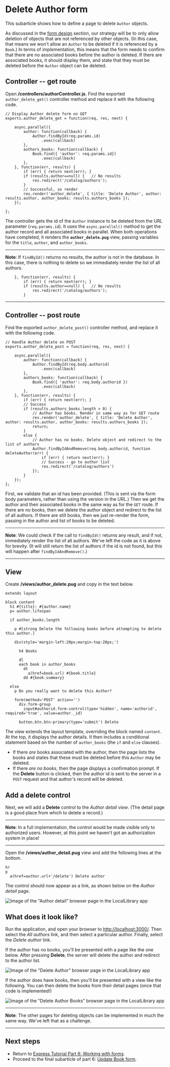 # Delete Author form

This subarticle shows how to define a page to delete `Author` objects.

As discussed in the [form design]() section, our strategy will be to only allow deletion of objects that are not referenced by other objects. (In this case, that means we won't allow an `Author` to be deleted if it is referenced by a `Book`.) In terms of implementation, this means that the form needs to confirm that there are no associated books before the author is deleted. If there are associated books, it should display them, and state that they must be deleted before the `Author` object can be deleted.

## Controller -- get route

Open **/controllers/authorController.js**. Find the exported `author_delete_get()` controller method and replace it with the following code.
```
// Display Author delete form on GET
exports.author_delete_get = function(req, res, next) {
    
    async.parallel({
        author: function(callback) {
            Author.findById(req.params.id)
                .exec(callback)
        },
        authors_books: function(callback) {
            Book.find({ 'author': req.params.id})
                .exec(callback)
        },
    }, function(err, results) {
        if (err) { return next(err); }
        if (results.author==null) {   // No results
            res.redirect('/catalog/authors');
        }
        // Successful, so render
        res.render('author_delete', { title: 'Delete Author', author: results.author, author_books: results.authors_books });
    });
    
};
```
The controller gets the id of the `Author` instance to be deleted from the URL parameter (`req.params.id`). It uses the `async.parallel()` method to get the author record and all associated books in parallel. When both operations have completed, it renders the **`author_delete.pug`** view, passing variables for the `title`, `author`, and `author_books`.

<hr>

**Note**: If `findById()` returns no results, the author is not in the database. In this case, there is nothing to delete so we immediately render the list of all authors.
```
    }, function(err, results) {
        if (err) { return next(err); }
        if (results.author==null) {   // No results
            res.redirect('/catalog/authors');
        }
```

<hr>

## Controller -- post route

Find the exported `author_delete_post()` controller method, and replace it with the following code.
```
// Handle Author delete on POST
exports.author_delete_post = function(req, res, next) {
    
    async.parallel({
        author: function(callback) {
            Author.findById(req.body.authorid)
                .exec(callback)
        },
        authors_books: function(callback) {
            Book.find({ 'author': req.body.authorid })
                .exec(callback)
        },
    }, function(err, results) {
        if (err) { return next(err); }
        // Success
        if (results.authors_books.length > 0) {
            // Author has books. Render in same way as for GET route 
            res.render('author_delete', { title: 'Delete Author', author: results.author, author_books: results.authors_books });
            return;
        }
        else {
            // Author has no books. Delete object and redirect to the list of authors
            Author.findByIdAndRemove(req.body.authorid, function deleteAuthor(err) {
                if (err) { return next(err); }
                // Success - go to author list
                res.redirect('/catalog/authors')
            });
        }
    });
};
```
First, we validate that an id has been provided. (This is sent via the form body parameters, rather than using the version in the URL.) Then we get the author and their associated books in the same way as for the `GET` route. If there are no books, then we delete the author object and redirect to the list of all authors. If there are still books, then we just re-render the form, passing in the author and list of books to be deleted.

<hr>

**Note**: We could check if the call to `findById()` returns any result, and if not, immediately render the list of all authors. We've left the code as it is above for brevity. (It will still return the list of authors if the id is not found, but this will happen after `findByIdAndRemove()`.)

<hr>

## View

Create **/views/author_delete.pug** and copy in the text below.
```
extends layout 

block content 
  h1 #{title}: #{author.name} 
  p= author.lifespan 

  if author_books.length 

    p #[strong Delete the following books before attempting to delete this author.] 

    div(style='margin-left:20px;margin-top:20px;')

      h4 Books 

      dl 
      each book in author_books 
        dt 
          a(href=book.url) #{book.title} 
        dd #{book.summary} 

  else 
    p Do you really want to delete this Author? 

    form(method='POST' action='')
      div.form-group 
        input#authorid.form-control(type='hidden', name='authorid', required='true', value=author._id) 

      button.btn.btn-primary(type='submit') Delete
```
The view extends the layout template, overriding the block named `content`. At the top, it displays the author details. It then includes a conditional statement based on the number of `author_books` (the `if` and `else` clauses).

* If there *are* books associated with the author, then the page lists the books and states that these must be deleted before this `Author` may be deleted.
* If there *are no books*, then the page displays a confirmation prompt. If the **Delete** button is clicked, then the author id is sent to the server in a `POST` request and that author's record will be deleted.

## Add a delete control

Next, we will add a **Delete** control to the *Author detail view*. (The detail page is a good place from which to delete a record.)

<hr>

**Note**: In a full implementation, the control would be made visible only to authorized users. However, at this point we haven't got an authorization system in place!

<hr>

Open the **/views/author_detail.pug** view and add the following lines at the bottom.
```
hr
p
  a(href=author.url+'/delete') Delete author 
```
The control should now appear as a link, as shown below on the *Author detail* page.

![Image of the "Author detail" browser page in the LocalLibrary app](https://developer.mozilla.org/en-US/docs/Learn/Server-side/Express_Nodejs/forms/Delete_author_form/locallibary_express_author_detail_delete.png)

## What does it look like?

Run the application, and open your browser to [http://localhost:3000/](http://localhost:3000/). Then select the *All authors* link, and then select a particular author. Finally, select the *Delete author* link.

If the author has no books, you'll be presented with a page like the one below. After pressing **Delete**, the server will delete the author and redirect to the author list.

![Image of the "Delete Author" browser page in the LocalLibrary app](https://developer.mozilla.org/en-US/docs/Learn/Server-side/Express_Nodejs/forms/Delete_author_form/locallibary_express_author_delete_nobooks.png)

If the author does have books, then you'll be presented with a view like the following. You can then delete the books from their detail pages (once that code is implemented!)

![Image of the "Delete Author Books" browser page in the LocalLibrary app](https://developer.mozilla.org/en-US/docs/Learn/Server-side/Express_Nodejs/forms/Delete_author_form/locallibary_express_author_delete_withbooks.png)

<hr>

**Note**: The other pages for deleting objects can be implemented in much the same way. We've left that as a challenge.

<hr>

## Next steps

* Return to [Express Tutorial Part 6: Working with forms](https://github.com/AndrewSRea/My_Learning_Port/tree/main/JavaScript/Server-Side_Website_Programming/Express_Web_Framework/Express_Tutorial_6#express-tutorial-part-6-working-with-forms).
* Proceed to the final subarticle of part 6: [Update Book form](https://github.com/AndrewSRea/My_Learning_Port/tree/main/JavaScript/Server-Side_Website_Programming/Express_Web_Framework/Express_Tutorial_6/Subtutorial_6_6#update-book-form).